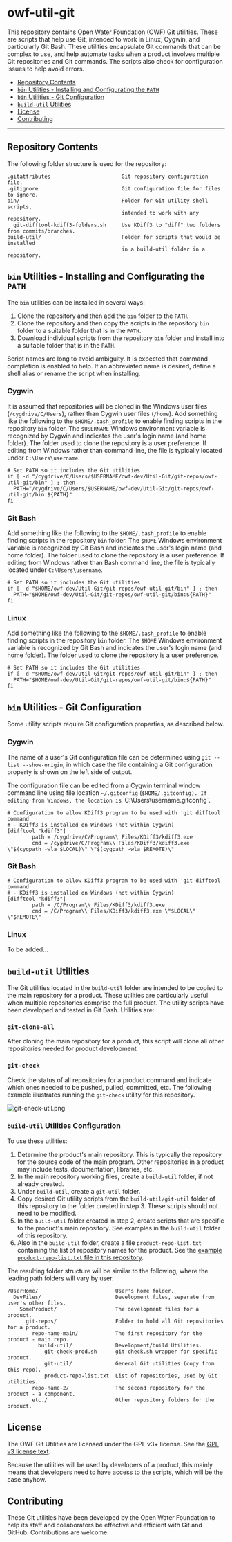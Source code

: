 # owf-util-git #

This repository contains Open Water Foundation (OWF) Git utilities.
These are scripts that help use Git, intended to work in Linux, Cygwin,
and particularly Git Bash.
These utilities encapsulate Git commands that can be complex to use,
and help automate tasks when a product involves multiple Git repositories
and Git commands.
The scripts also check for configuration issues to help avoid errors.

* [Repository Contents](#repository-contents)
* [`bin` Utilities - Installing and Configurating the `PATH`](#bin-utilities-installing-and-configuring-the-path)
* [`bin` Utilities - Git Configuration](#bin-utilities-git-configuration)
* [`build-util` Utilities](#build-util-utilities)
* [License](#license)
* [Contributing](#contributing)

-----

## Repository Contents ##

The following folder structure is used for the repository:

```text
.gitattributes                       Git repository configuration file.
.gitignore                           Git configuration file for files to ignore.
bin/                                 Folder for Git utility shell scripts,
                                     intended to work with any repository.
  git-difftool-kdiff3-folders.sh     Use KDiff3 to "diff" two folders from commits/branches.
build-util/                          Folder for scripts that would be installed
                                     in a build-util folder in a repository.

```

## `bin` Utilities - Installing and Configurating the `PATH` ##

The `bin` utilities can be installed in several ways:

1. Clone the repository and then add the `bin` folder to the `PATH`.
2. Clone the repository and then copy the scripts in the repository `bin` folder to a suitable folder that is in the `PATH`.
3. Download individual scripts from the repository `bin` folder and install into a suitable folder that is in the `PATH`.

Script names are long to avoid ambiguity.
It is expected that command completion is enabled to help.
If an abbreviated name is desired, define a shell alias or rename the script when installing.

### Cygwin ###

It is assumed that repositories will be cloned in the Windows user files (`/cygdrive/C/Users`),
rather than Cygwin user files (`/home`).
Add something like the following to the `$HOME/.bash_profile` to enable finding scripts in the repository `bin` folder.
The `$USERNAME` Windows environment variable is recognized by Cygwin and indicates the user's login name (and home folder).
The folder used to clone the repository is a user preference.
If editing from Windows rather than command line, the file is typically located under `C:\Users\username`.

``` text
# Set PATH so it includes the Git utilities
if [ -d "/cygdrive/C/Users/$USERNAME/owf-dev/Util-Git/git-repos/owf-util-git/bin" ] ; then
  PATH="/cygdrive/C/Users/$USERNAME/owf-dev/Util-Git/git-repos/owf-util-git/bin:${PATH}"
fi

```

### Git Bash ###

Add something like the following to the `$HOME/.bash_profile` to enable finding scripts in the repository `bin` folder.
The `$HOME` Windows environment variable is recognized by Git Bash and indicates the user's login name (and home folder).
The folder used to clone the repository is a user preference.
If editing from Windows rather than Bash command line, the file is typically located under `C:\Users\username`.

``` text
# Set PATH so it includes the Git utilities
if [ -d "$HOME/owf-dev/Util-Git/git-repos/owf-util-git/bin" ] ; then
  PATH="$HOME/owf-dev/Util-Git/git-repos/owf-util-git/bin:${PATH}"
fi

```

### Linux ###

Add something like the following to the `$HOME/.bash_profile` to enable finding scripts in the repository `bin` folder.
The `$HOME` Windows environment variable is recognized by Git Bash and indicates the user's login name (and home folder).
The folder used to clone the repository is a user preference.

``` text
# Set PATH so it includes the Git utilities
if [ -d "$HOME/owf-dev/Util-Git/git-repos/owf-util-git/bin" ] ; then
  PATH="$HOME/owf-dev/Util-Git/git-repos/owf-util-git/bin:${PATH}"
fi

```

## `bin` Utilities - Git Configuration ##

Some utility scripts require Git configuration properties, as described below.

### Cygwin ###

The name of a user's Git configuration file can be determined using `git --list --show-origin`,
in which case the file containing a Git configuration property is shown on the left side of output.

The configuration file can be edited from a Cygwin terminal window command line
using file location `~/.gitconfig` (`$HOME/.gitconfig).
If editing from Windows, the location is `C:\Users\username\.gitconfig`.

```text
# Configuration to allow KDiff3 program to be used with 'git difftool' command
# - KDiff3 is installed on Windows (not within Cygwin)
[difftool "kdiff3"]
        path = /cygdrive/C/Program\\ Files/KDiff3/kdiff3.exe
        cmd = /cygdrive/C/Program\\ Files/KDiff3/kdiff3.exe \"$(cygpath -wla $LOCAL)\" \"$(cygpath -wla $REMOTE)\"
```

### Git Bash ###

```text
# Configuration to allow KDiff3 program to be used with 'git difftool' command
# - KDiff3 is installed on Windows (not within Cygwin)
[difftool "kdiff3"]
        path = /C/Program\\ Files/KDiff3/kdiff3.exe
        cmd = /C/Program\\ Files/KDiff3/kdiff3.exe \"$LOCAL\" \"$REMOTE\"
```

### Linux ###

To be added...

## `build-util` Utilities ##

The Git utilities located in the `build-util` folder are intended to be
copied to the main repository for a product.
These utilities are particularly useful when multiple repositories
comprise the full product.
The utility scripts have been developed and tested in Git Bash.  Utilities are:

### `git-clone-all` ###

After cloning the main repository for a product,
this script will clone all other repositories needed for product development

### `git-check`  ###

Check the status of all repositories for a product command
and indicate which ones needed to be pushed, pulled, committed, etc.
The following example illustrates running the `git-check` utility for this repository.

![git-check-util.png](README-images/git-check-util.png)

### `build-util` Utilities Configuration ###

To use these utilities:

1. Determine the product's main repository.
This is typically the repository for the source code of the main program.
Other repositories in a product may include tests, documentation,
libraries, etc.
2. In the main repository working files,
create a `build-util` folder, if not already created.
3. Under `build-util`, create a `git-util` folder.
4. Copy desired Git utility scripts from the `build-util/git-util` folder of
this repository to the folder created in step 3.
These scripts should not need to be modified.
5. In the `build-util` folder created in step 2,
create scripts that are specific to the product's main repository.
See examples in the `build-util` folder of this repository.
6. Also in the `build-util` folder, create a file `product-repo-list.txt`
containing the list of repository names for the product.
See the [example `product-repo-list.txt` file in this repository](build-util/product-repo-list.txt).

The resulting folder structure will be similar to the following,
where the leading path folders will vary by user.

```
/UserHome/                         User's home folder.
  DevFiles/                        Development files, separate from user's other files.
    SomeProduct/                   The development files for a product.
      git-repos/                   Folder to hold all Git repositories for a product.
        repo-name-main/            The first repository for the product - main repo.
          build-util/              Development/build Utilities.
            git-check-prod.sh      git-check.sh wrapper for specific product.
            git-util/              General Git utilities (copy from this repo).
            product-repo-list.txt  List of repositories, used by Git utilities.
        repo-name-2/               The second repository for the product - a component.
        etc./                      Other repository folders for the product.
```

## License ##

The OWF Git Utilities are licensed under the GPL v3+ license.
See the [GPL v3 license text](LICENSE.md).

Because the utilities will be used by developers of a product,
this mainly means that developers need to have access to the scripts,
which will be the case anyhow.

## Contributing ##

These Git utilities have been developed by the Open Water Foundation to
help its staff and collaborators be effective and efficient with Git and GitHub.
Contributions are welcome.
